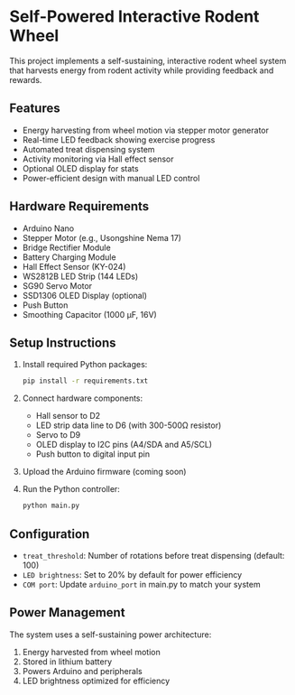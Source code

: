 # Self-Powered Interactive Rodent Wheel

This project implements a self-sustaining, interactive rodent wheel system that harvests energy from rodent activity while providing feedback and rewards.

## Features
- Energy harvesting from wheel motion via stepper motor generator
- Real-time LED feedback showing exercise progress
- Automated treat dispensing system
- Activity monitoring via Hall effect sensor
- Optional OLED display for stats
- Power-efficient design with manual LED control

## Hardware Requirements
- Arduino Nano
- Stepper Motor (e.g., Usongshine Nema 17)
- Bridge Rectifier Module
- Battery Charging Module
- Hall Effect Sensor (KY-024)
- WS2812B LED Strip (144 LEDs)
- SG90 Servo Motor
- SSD1306 OLED Display (optional)
- Push Button
- Smoothing Capacitor (1000 µF, 16V)

## Setup Instructions
1. Install required Python packages:
   ```bash
   pip install -r requirements.txt
   ```

2. Connect hardware components:
   - Hall sensor to D2
   - LED strip data line to D6 (with 300-500Ω resistor)
   - Servo to D9
   - OLED display to I2C pins (A4/SDA and A5/SCL)
   - Push button to digital input pin

3. Upload the Arduino firmware (coming soon)

4. Run the Python controller:
   ```bash
   python main.py
   ```

## Configuration
- `treat_threshold`: Number of rotations before treat dispensing (default: 100)
- `LED brightness`: Set to 20% by default for power efficiency
- `COM port`: Update `arduino_port` in main.py to match your system

## Power Management
The system uses a self-sustaining power architecture:
1. Energy harvested from wheel motion
2. Stored in lithium battery
3. Powers Arduino and peripherals
4. LED brightness optimized for efficiency
